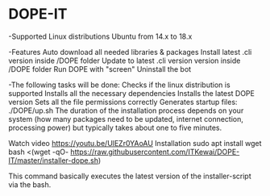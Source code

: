 # DOPE-IT
-Supported Linux distributions
Ubuntu from 14.x to 18.x

-Features
Auto download all needed libraries & packages
Install latest .cli version inside /DOPE folder
Update to latest .cli version version inside /DOPE folder
Run DOPE with "screen"
Uninstall the bot

-The following tasks will be done:
Checks if the linux distribution is supported
Installs all the necessary dependencies
Installs the latest DOPE version
Sets all the file permissions correctly
Generates startup files:
./DOPE/up.sh
The duration of the installation process depends on your system (how many packages need to be updated, internet connection, processing power) but typically takes about one to five minutes.

Watch video
https://youtu.be/UlEZr0YAoAU
Installation
sudo apt install wget
bash <(wget -qO- https://raw.githubusercontent.com/ITKewai/DOPE-IT/master/installer-dope.sh)

This command basically executes the latest version of the installer-script via the bash.
